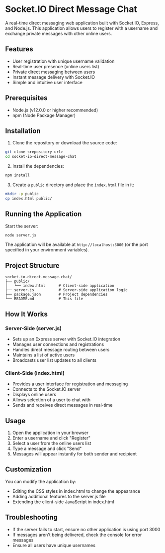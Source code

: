 # Socket.IO Direct Message Chat

A real-time direct messaging web application built with Socket.IO, Express, and Node.js. This application allows users to register with a username and exchange private messages with other online users.

## Features

- User registration with unique username validation
- Real-time user presence (online users list)
- Private direct messaging between users
- Instant message delivery with Socket.IO
- Simple and intuitive user interface

## Prerequisites

- Node.js (v12.0.0 or higher recommended)
- npm (Node Package Manager)

## Installation

1. Clone the repository or download the source code:

```bash
git clone <repository-url>
cd socket-io-direct-message-chat
```

2. Install the dependencies:

```bash
npm install
```

3. Create a `public` directory and place the `index.html` file in it:

```bash
mkdir -p public
cp index.html public/
```

## Running the Application

Start the server:

```bash
node server.js
```

The application will be available at `http://localhost:3000` (or the port specified in your environment variables).

## Project Structure

```
socket-io-direct-message-chat/
├── public/
│   └── index.html      # Client-side application
├── server.js           # Server-side application logic
├── package.json        # Project dependencies
└── README.md           # This file
```

## How It Works

### Server-Side (server.js)

- Sets up an Express server with Socket.IO integration
- Manages user connections and registrations
- Handles direct message routing between users
- Maintains a list of active users
- Broadcasts user list updates to all clients

### Client-Side (index.html)

- Provides a user interface for registration and messaging
- Connects to the Socket.IO server
- Displays online users
- Allows selection of a user to chat with
- Sends and receives direct messages in real-time

## Usage

1. Open the application in your browser
2. Enter a username and click "Register"
3. Select a user from the online users list
4. Type a message and click "Send"
5. Messages will appear instantly for both sender and recipient

## Customization

You can modify the application by:
- Editing the CSS styles in index.html to change the appearance
- Adding additional features to the server.js file
- Extending the client-side JavaScript in index.html

## Troubleshooting

- If the server fails to start, ensure no other application is using port 3000
- If messages aren't being delivered, check the console for error messages
- Ensure all users have unique usernames
